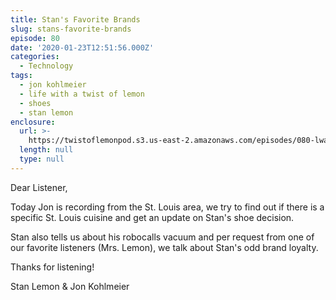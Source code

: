 ```yaml
---
title: Stan's Favorite Brands
slug: stans-favorite-brands
episode: 80
date: '2020-01-23T12:51:56.000Z'
categories:
  - Technology
tags:
  - jon kohlmeier
  - life with a twist of lemon
  - shoes
  - stan lemon
enclosure:
  url: >-
    https://twistoflemonpod.s3.us-east-2.amazonaws.com/episodes/080-lwatol-20200123.mp3
  length: null
  type: null
---
```


Dear Listener,

Today Jon is recording from the St. Louis area, we try to find out if there is a specific St. Louis cuisine and get an update on Stan's shoe decision.

Stan also tells us about his robocalls vacuum and per request from one of our favorite listeners (Mrs. Lemon), we talk about Stan's odd brand loyalty.

Thanks for listening!

Stan Lemon & Jon Kohlmeier
